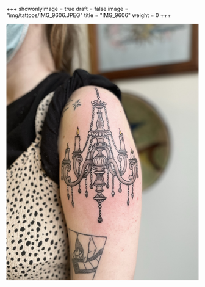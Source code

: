 +++
showonlyimage = true
draft = false
image = "img/tattoos/IMG_9606.JPEG"
title = "IMG_9606"
weight = 0
+++

![image](/img/tattoos/IMG_9606.JPEG)
